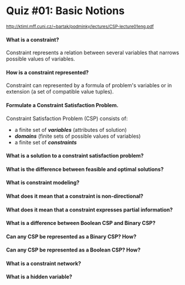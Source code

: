 # Quiz #01: Basic Notions
<sub>http://ktiml.mff.cuni.cz/~bartak/podminky/lectures/CSP-lecture01eng.pdf</sub>

#### What is a constraint?
Constraint represents a relation between several variables that narrows possible values of variables.

#### How is a constraint represented?
Constraint can represented by a formula of problem's variables or in extension (a set of compatible value tuples).

#### Formulate a Constraint Satisfaction Problem.
Constraint Satisfaction Problem (CSP) consists of:
  - a finite set of ***variables*** (attributes of solution)
  - ***domains*** (finite sets of possible values of variables)
  - a finite set of ***constraints***

#### What is a solution to a constraint satisfaction problem?


#### What is the difference between feasible and optimal solutions?
#### What is constraint modeling?
#### What does it mean that a constraint is non-directional?
#### What does it mean that a constraint expresses partial information?
#### What is a difference between Boolean CSP and Binary CSP?
#### Can any CSP be represented as a Binary CSP? How?
#### Can any CSP be represented as a Boolean CSP? How?
#### What is a constraint network?
#### What is a hidden variable?

